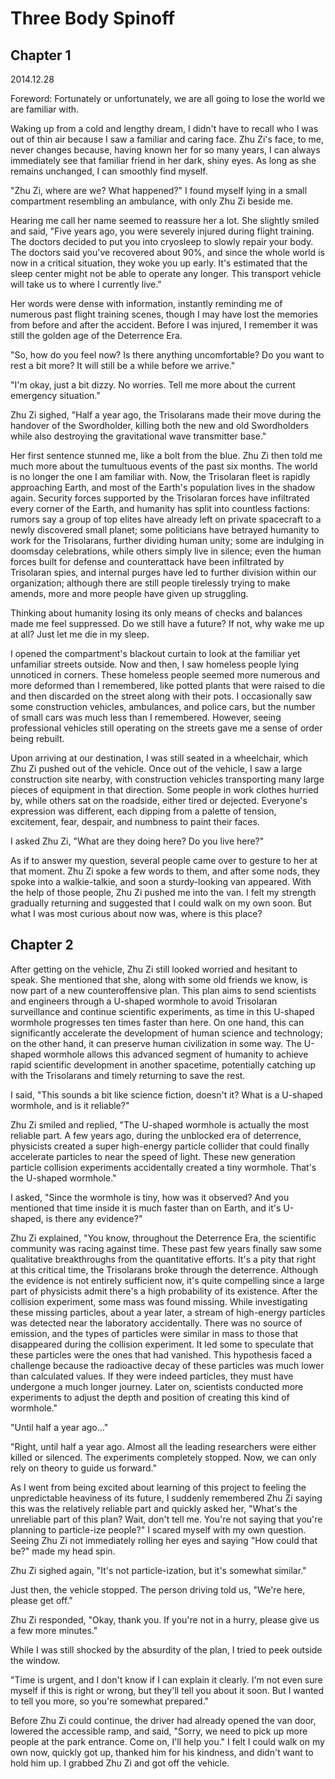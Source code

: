 # Three Body Spinoff

## Chapter 1

2014.12.28

Foreword: Fortunately or unfortunately, we are all going to lose the world we are familiar with.

Waking up from a cold and lengthy dream, I didn't have to recall who I was out of thin air because I saw a familiar and caring face. Zhu Zi's face, to me, never changes because, having known her for so many years, I can always immediately see that familiar friend in her dark, shiny eyes. As long as she remains unchanged, I can smoothly find myself.

"Zhu Zi, where are we? What happened?" I found myself lying in a small compartment resembling an ambulance, with only Zhu Zi beside me.

Hearing me call her name seemed to reassure her a lot. She slightly smiled and said, "Five years ago, you were severely injured during flight training. The doctors decided to put you into cryosleep to slowly repair your body. The doctors said you've recovered about 90%, and since the whole world is now in a critical situation, they woke you up early. It's estimated that the sleep center might not be able to operate any longer. This transport vehicle will take us to where I currently live."

Her words were dense with information, instantly reminding me of numerous past flight training scenes, though I may have lost the memories from before and after the accident. Before I was injured, I remember it was still the golden age of the Deterrence Era.

"So, how do you feel now? Is there anything uncomfortable? Do you want to rest a bit more? It will still be a while before we arrive."

"I'm okay, just a bit dizzy. No worries. Tell me more about the current emergency situation."

Zhu Zi sighed, "Half a year ago, the Trisolarans made their move during the handover of the Swordholder, killing both the new and old Swordholders while also destroying the gravitational wave transmitter base."

Her first sentence stunned me, like a bolt from the blue. Zhu Zi then told me much more about the tumultuous events of the past six months. The world is no longer the one I am familiar with. Now, the Trisolaran fleet is rapidly approaching Earth, and most of the Earth's population lives in the shadow again. Security forces supported by the Trisolaran forces have infiltrated every corner of the Earth, and humanity has split into countless factions: rumors say a group of top elites have already left on private spacecraft to a newly discovered small planet; some politicians have betrayed humanity to work for the Trisolarans, further dividing human unity; some are indulging in doomsday celebrations, while others simply live in silence; even the human forces built for defense and counterattack have been infiltrated by Trisolaran spies, and internal purges have led to further division within our organization; although there are still people tirelessly trying to make amends, more and more people have given up struggling.

Thinking about humanity losing its only means of checks and balances made me feel suppressed. Do we still have a future? If not, why wake me up at all? Just let me die in my sleep.

I opened the compartment's blackout curtain to look at the familiar yet unfamiliar streets outside. Now and then, I saw homeless people lying unnoticed in corners. These homeless people seemed more numerous and more deformed than I remembered, like potted plants that were raised to die and then discarded on the street along with their pots. I occasionally saw some construction vehicles, ambulances, and police cars, but the number of small cars was much less than I remembered. However, seeing professional vehicles still operating on the streets gave me a sense of order being rebuilt.

Upon arriving at our destination, I was still seated in a wheelchair, which Zhu Zi pushed out of the vehicle. Once out of the vehicle, I saw a large construction site nearby, with construction vehicles transporting many large pieces of equipment in that direction. Some people in work clothes hurried by, while others sat on the roadside, either tired or dejected. Everyone's expression was different, each dipping from a palette of tension, excitement, fear, despair, and numbness to paint their faces.

I asked Zhu Zi, "What are they doing here? Do you live here?"

As if to answer my question, several people came over to gesture to her at that moment. Zhu Zi spoke a few words to them, and after some nods, they spoke into a walkie-talkie, and soon a sturdy-looking van appeared. With the help of those people, Zhu Zi pushed me into the van. I felt my strength gradually returning and suggested that I could walk on my own soon. But what I was most curious about now was, where is this place?

## Chapter 2

After getting on the vehicle, Zhu Zi still looked worried and hesitant to speak. She mentioned that she, along with some old friends we know, is now part of a new counteroffensive plan. This plan aims to send scientists and engineers through a U-shaped wormhole to avoid Trisolaran surveillance and continue scientific experiments, as time in this U-shaped wormhole progresses ten times faster than here. On one hand, this can significantly accelerate the development of human science and technology; on the other hand, it can preserve human civilization in some way. The U-shaped wormhole allows this advanced segment of humanity to achieve rapid scientific development in another spacetime, potentially catching up with the Trisolarans and timely returning to save the rest.

I said, "This sounds a bit like science fiction, doesn't it? What is a U-shaped wormhole, and is it reliable?"

Zhu Zi smiled and replied, "The U-shaped wormhole is actually the most reliable part. A few years ago, during the unblocked era of deterrence, physicists created a super high-energy particle collider that could finally accelerate particles to near the speed of light. These new generation particle collision experiments accidentally created a tiny wormhole. That's the U-shaped wormhole."

I asked, "Since the wormhole is tiny, how was it observed? And you mentioned that time inside it is much faster than on Earth, and it's U-shaped, is there any evidence?"

Zhu Zi explained, "You know, throughout the Deterrence Era, the scientific community was racing against time. These past few years finally saw some qualitative breakthroughs from the quantitative efforts. It's a pity that right at this critical time, the Trisolarans broke through the deterrence. Although the evidence is not entirely sufficient now, it's quite compelling since a large part of physicists admit there's a high probability of its existence. After the collision experiment, some mass was found missing. While investigating these missing particles, about a year later, a stream of high-energy particles was detected near the laboratory accidentally. There was no source of emission, and the types of particles were similar in mass to those that disappeared during the collision experiment. It led some to speculate that these particles were the ones that had vanished. This hypothesis faced a challenge because the radioactive decay of these particles was much lower than calculated values. If they were indeed particles, they must have undergone a much longer journey. Later on, scientists conducted more experiments to adjust the depth and position of creating this kind of wormhole."

"Until half a year ago..."

"Right, until half a year ago. Almost all the leading researchers were either killed or silenced. The experiments completely stopped. Now, we can only rely on theory to guide us forward."

As I went from being excited about learning of this project to feeling the unpredictable heaviness of its future, I suddenly remembered Zhu Zi saying this was the relatively reliable part and quickly asked her, "What's the unreliable part of this plan? Wait, don't tell me. You're not saying that you're planning to particle-ize people?" I scared myself with my own question. Seeing Zhu Zi not immediately rolling her eyes and saying "How could that be?" made my head spin.

Zhu Zi sighed again, "It's not particle-ization, but it's somewhat similar."

Just then, the vehicle stopped. The person driving told us, "We're here, please get off."

Zhu Zi responded, "Okay, thank you. If you're not in a hurry, please give us a few more minutes."

While I was still shocked by the absurdity of the plan, I tried to peek outside the window.

"Time is urgent, and I don't know if I can explain it clearly. I'm not even sure myself if this is right or wrong, but they'll tell you about it soon. But I wanted to tell you more, so you're somewhat prepared."

Before Zhu Zi could continue, the driver had already opened the van door, lowered the accessible ramp, and said, "Sorry, we need to pick up more people at the park entrance. Come on, I'll help you." I felt I could walk on my own now, quickly got up, thanked him for his kindness, and didn't want to hold him up. I grabbed Zhu Zi and got off the vehicle.
